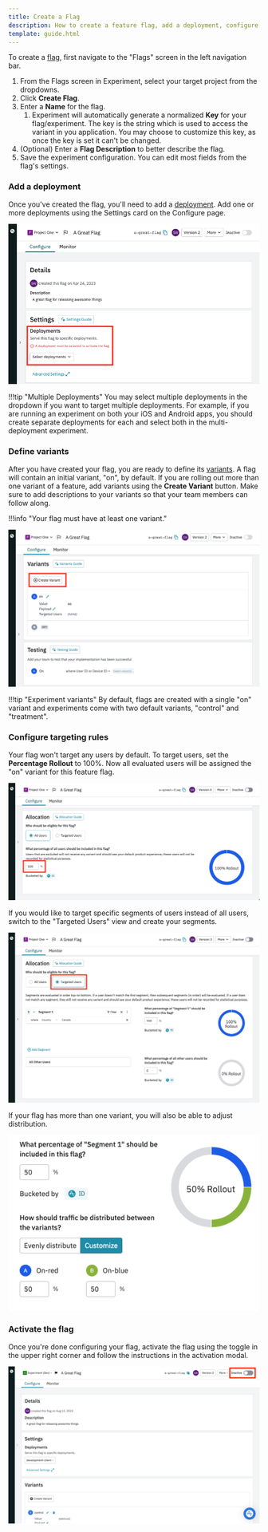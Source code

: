 ```yaml
---
title: Create a Flag
description: How to create a feature flag, add a deployment, configure targeting rules, and activate the feature flag.
template: guide.html
---
```


To create a [flag](../../general/data-model.md#flags-and-experiments), first navigate to the "Flags" screen in the left navigation bar.

1. From the Flags screen in Experiment, select your target project from the dropdowns.
2. Click **Create Flag**.
3. Enter a **Name** for the flag.
   1. Experiment will automatically generate a normalized **Key** for your flag/experiment. The key is the string which is used to access the variant in you application. You may choose to customize this key, as once the key is set it can't be changed.
4. (Optional) Enter a **Flag Description** to better describe the flag.
5. Save the experiment configuration. You can edit most fields from the flag's settings.

### Add a deployment

Once you've created the flag, you'll need to add a [deployment](../../general/data-model.md#deployments). Add one or more deployments using the Settings card on the Configure page.

![Screenshot of settings card with deployments](../../../assets/images/experiment/create-flag-1.png)

!!!tip "Multiple Deployments"
    You may select multiple deployments in the dropdown if you want to target multiple deployments. For example, if you are running an experiment on both your iOS and Android apps, you should create separate deployments for each and select both in the multi-deployment experiment.

### Define variants

After you have created your flag, you are ready to define its [variants](../../general/data-model.md#variants). A flag will contain an initial variant, "on", by default. If you are rolling out more than one variant of a feature, add variants using the **Create Variant** button. Make sure to add descriptions to your variants so that your team members can follow along.

!!!info "Your flag must have at least one variant."

![Screenshot of variants in configure tab](../../../assets/images/experiment/create-flag-2.png)

!!!tip "Experiment variants"
    By default, flags are created with a single "on" variant and experiments come with two default variants, "control" and "treatment".

### Configure targeting rules

Your flag won't target any users by default. To target users, set the **Percentage Rollout** to 100%. Now all evaluated users will be assigned the "on" variant for this feature flag.

![Screenshot of allocation card with percentage rollout](../../../assets/images/experiment/create-flag-3.png)

If you would like to target specific segments of users instead of all users, switch to the "Targeted Users" view and create your segments.

![Screenshot of allocation card with targeted users control](../../../assets/images/experiment/create-flag-3b.png)

If your flag has more than one variant, you will also be able to adjust distribution.

![Screenshot of allocation card with distribution control](../../../assets/images/experiment/create-flag-3c.png)

### Activate the flag

Once you're done configuring your flag, activate the flag using the toggle in the upper right corner and follow the instructions in the activation modal.

![Screenshot of top navigation bar with active toggle](../../../assets/images/experiment/create-flag-4.png)
